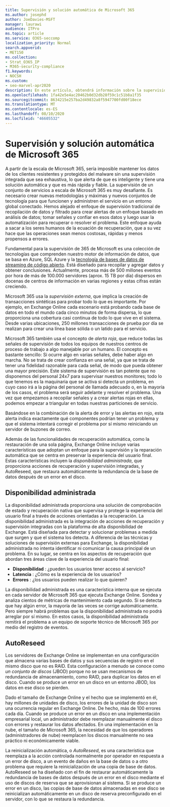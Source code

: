 ```yaml
---
title: Supervisión y solución automática de Microsoft 365
ms.author: josephd
author: JoeDavies-MSFT
manager: laurawi
audience: ITPro
ms.topic: article
ms.service: O365-seccomp
localization_priority: Normal
search.appverid:
- MET150
ms.collection:
- Strat_O365_IP
- M365-security-compliance
f1.keywords:
- NOCSH
ms.custom:
- seo-marvel-apr2020
description: En este artículo, obtendrá información sobre la supervisión y las capacidades de recuperación automática de Microsoft 365.
ms.openlocfilehash: 1fa42e5e4ac20462b0d32db28f59c1c51b8a1f35
ms.sourcegitcommit: 8634215e257ba2d49832a8f5947700fd00f18ece
ms.translationtype: MT
ms.contentlocale: es-ES
ms.lasthandoff: 08/10/2020
ms.locfileid: "46605532"
---
```

# <a name="microsoft-365-monitoring-and-self-healing"></a>Supervisión y solución automática de Microsoft 365

A partir de la escala de Microsoft 365, sería imposible mantener los datos de los clientes resistentes y protegidos del malware sin una supervisión integrada que sea exhaustiva, lo que alerta de que es inteligente y tiene una solución automática y que es más rápida y fiable. La supervisión de un conjunto de servicios a escala de Microsoft 365 es muy desafiante. Es necesario crear nuevas metodologías y máximas y nuevos conjuntos de tecnología para que funcionen y administren el servicio en un entorno global conectado. Hemos alejado el enfoque de supervisión tradicional de recopilación de datos y filtrado para crear alertas de un enfoque basado en análisis de datos; tomar señales y confiar en esos datos y luego usar la automatización para recuperar o resolver el problema. Este enfoque ayuda a sacar a los seres humanos de la ecuación de recuperación, que a su vez hace que las operaciones sean menos costosas, rápidas y menos propensos a errores. 

Fundamental para la supervisión de 365 de Microsoft es una colección de tecnologías que comprenden nuestro motor de información de datos, que se basa en Azure, SQL Azure y la [tecnología de bases de datos de streaming de código abierto](https://cassandra.apache.org/). Está diseñado para recopilar y agregar datos y obtener conclusiones. Actualmente, procesa más de 500 millones eventos por hora de más de 100.000 servidores (aprox. 15 TB por día) dispersos en docenas de centros de información en varias regiones y estas cifras están creciendo. 

Microsoft 365 usa la *supervisión externa*, que implica la creación de transacciones sintéticas para probar todo lo que es importante. Por ejemplo, en Exchange Online cada escenario está probando cada base de datos en todo el mundo cada cinco minutos de forma dispersa, lo que proporciona una cobertura casi continua de todo lo que vive en el sistema. Desde varias ubicaciones, 250 millones transacciones de prueba por día se realizan para crear una línea base sólida o un latido para el servicio. 

Microsoft 365 también usa el concepto de *alerta roja*, que reduce todas las señales de supervisión de todos los equipos de nuestros centros de proceso de trabajo a algo manejable por un humano. El concepto es bastante sencillo: Si ocurre algo en varias señales, debe haber algo en marcha. No se trata de crear confianza en una señal, ya que se trata de tener una fidelidad razonable para cada señal, de modo que pueda obtener una mayor precisión. Este sistema de supervisión es tan potente que no disponemos del personal 24x7 para supervisar nuestros monitores; todo lo que tenemos es la maquinaria que se activa si detecta un problema, en cuyo caso irá a la página del personal de llamada adecuado o, en la mayoría de los casos, el problema será seguir adelante y resolver el problema. Una vez que empezamos a recopilar señales y a crear alertas rojas en ellas, podemos empezar a triangular en todas nuestras particiones de servicio. 

Basándose en la combinación de la alerta de error y las alertas en rojo, esta alerta indica exactamente qué componentes podrían tener un problema y que el sistema intentará corregir el problema por sí mismo reiniciando un servidor de buzones de correo. 

Además de las funcionalidades de recuperación automática, como la restauración de una sola página, Exchange Online incluye varias características que adoptan un enfoque para la supervisión y la reparación automática que se centra en preservar la experiencia del usuario final. Estas características incluyen la *disponibilidad administrada*, que proporciona acciones de recuperación y supervisión integradas, y AutoReseed, que restaura automáticamente la redundancia de la base de datos después de un error en el disco. 

## <a name="managed-availability"></a>Disponibilidad administrada 

La disponibilidad administrada proporciona una solución de comprobación de estado y recuperación nativa que supervisa y protege la experiencia del usuario final a través de acciones orientadas a la recuperación. La disponibilidad administrada es la integración de acciones de recuperación y supervisión integradas con la plataforma de alta disponibilidad de Exchange. Está diseñada para detectar y solucionar problemas a medida que surgen y que el sistema los detecta. A diferencia de las técnicas y soluciones de supervisión externas para Exchange, la disponibilidad administrada no intenta identificar ni comunicar la causa principal de un problema. En su lugar, se centra en los aspectos de recuperación que abordan tres áreas clave de la experiencia del usuario final:

- **Disponibilidad** : ¿pueden los usuarios tener acceso al servicio? 
- **Latencia** : ¿Cómo es la experiencia de los usuarios? 
- **Errores** : ¿los usuarios pueden realizar lo que quieren? 

La disponibilidad administrada es una característica interna que se ejecuta en cada servidor de Microsoft 365 que ejecuta Exchange Online. Sondea y analiza cientos de métricas de mantenimiento cada segundo. Si se detecta que hay algún error, la mayoría de las veces se corrige automáticamente. Pero siempre habrá problemas que la disponibilidad administrada no podrá arreglar por sí mismo. En estos casos, la disponibilidad administrada remitirá el problema a un equipo de soporte técnico de Microsoft 365 por medio del registro de eventos.

## <a name="autoreseed"></a>AutoReseed

Los servidores de Exchange Online se implementan en una configuración que almacena varias bases de datos y sus secuencias de registro en el mismo disco que no es RAID. Esta configuración a menudo se conoce como *un conjunto de discos* (JBOD) porque no se usan mecanismos de redundancia de almacenamiento, como RAID, para duplicar los datos en el disco. Cuando se produce un error en un disco en un entorno JBOD, los datos en ese disco se pierden. 

Dado el tamaño de Exchange Online y el hecho que se implementó en él, hay millones de unidades de disco, los errores de la unidad de disco son una ocurrencia regular en Exchange Online. De hecho, más de 100 errores cada día. Cuando se produce un error en un disco en una implementación empresarial local, un administrador debe reemplazar manualmente el disco con errores y restaurar los datos afectados. En una implementación en la nube, el tamaño de Microsoft 365, la necesidad de que los operadores (administradores de nube) reemplacen los discos manualmente no sea práctico ni económicamente viable. 

La reinicialización automática, o *AutoReseed*, es una característica que reemplaza a la acción controlada normalmente por operador en respuesta a un error de disco, a un evento de daños en la base de datos o a otro problema que requiere la reinicialización de una copia de base de datos. AutoReseed se ha diseñado con el fin de restaurar automáticamente la redundancia de bases de datos después de un error en el disco mediante el uso de discos de reserva que se aprovisionan al sistema. Si se produce un error en un disco, las copias de base de datos almacenadas en ese disco se reinicializan automáticamente en un disco de reserva preconfigurado en el servidor, con lo que se restaura la redundancia. 